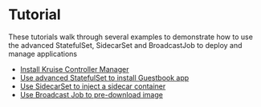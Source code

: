 # Tutorial

These tutorials walk through several examples to demonstrate how to use the advanced StatefulSet, SidecarSet and BroadcastJob to deploy and manage applications

-  [Install Kruise Controller Manager](./kruise-install.md)
-  [Use advanced StatefulSet to install Guestbook app](./advanced-statefulset.md)
-  [Use SidecarSet to inject a sidecar container](./sidecarset.md)
-  [Use Broadcast Job to pre-download image](./broadcastjob.md)
